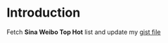 # Introduction

Fetch **Sina Weibo Top Hot** list and update my [gist file](https://gist.github.com/driftingdream/7914cf6796514691fd5e99d213e44f78)